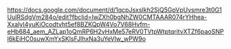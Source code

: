 https://docs.google.com/document/d/1qcpJsxsIkh2SjQ5GpVpUvsmre3t0G1UulRSdgVm284o/edit?fbclid=IwZXh0bgNhZW0CMTAAAR074rYHhea-XxalyI4yuKiOcodtvht5ef8BZKQpW4Vo7V68Hvfm-eHb684_aem_AZLap1oQmRP6H2vHxMe57eRV0TVtpWtptqritvXTZf6paoSNPl6kEiHC0suwXmYxSKlsFJlhxNa3uYeVlw_wPW9o
